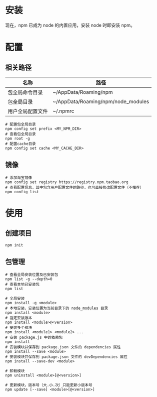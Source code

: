 # 安装

现在，npm 已成为 node 的内置应用，安装 node 时即安装 npm。

# 配置 

## 相关路径

| 名称             | 路径                               |
| ---------------- | ---------------------------------- |
| 包全局命令目录   | ~/AppData/Roaming/npm              |
| 包全局目录       | ~/AppData/Roaming/npm/node_modules |
| 用户全局配置文件 | ~/.npmrc                           |

```shell
# 配置包全局目录
npm config set prefix <MY_NPM_DIR>
# 查看包全局目录
npm root -g
# 配置cache目录
npm config set cache <MY_CACHE_DIR>
```

## 镜像

```shell
# 添加淘宝镜像
npm config set registry https://registry.npm.taobao.org
# 查看配置信息，其中包含用户配置文件的路径，也可直接修改配置文件（不推荐）
npm config list
```

# 使用

## 创建项目

```shell
npm init
```

## 包管理

```shell
# 查看全局安装位置及已安装包
npm list -g --depth=0
# 查看本地已安装包
npm list

# 全局安装
npm install -g <module>
# 本地安装，安装位置为当前目录下的 node_modules 目录
npm install <module>
# 指定安装版本
npm install <module>@<version>
# 安装多个模块
npm install <module1> <module2> ...
# 安装 package.js 中的依赖包
npm install
# 安装模块并保存到 package.json 文件的 dependencies 属性
npm install --save <module>
# 安装模块并保存到 package.json 文件的 devDependencies 属性
npm install --save-dev <module>

# 卸载模块
npm uninstall <module>[@<version>]

# 更新模块，版本号（大.小.次）只能更新小版本号
npm update [--save] <module>[@<version>]
```

